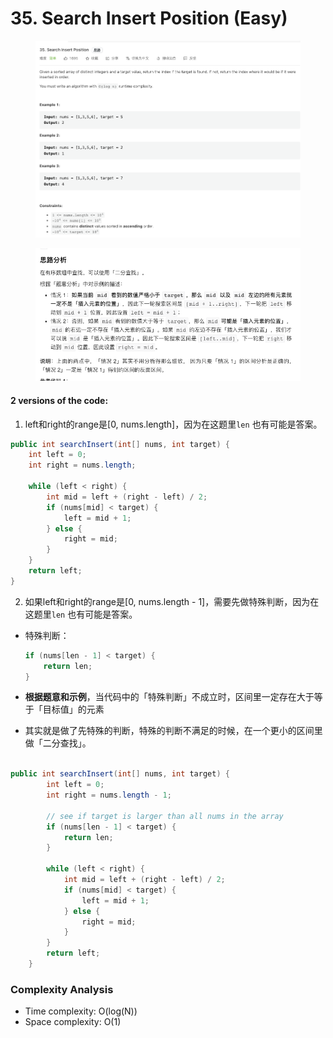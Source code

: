 # 35. Search Insert Position (Easy)

<figure><img src="../../../.gitbook/assets/image (1) (1).png" alt=""><figcaption></figcaption></figure>

<figure><img src="../../../.gitbook/assets/image (147).png" alt=""><figcaption></figcaption></figure>

#### 2 versions of the code:

1. left和right的range是\[0, nums.length]，因为在这题里`len` 也有可能是答案。

```java
public int searchInsert(int[] nums, int target) {
    int left = 0;
    int right = nums.length;

    while (left < right) {
        int mid = left + (right - left) / 2;
        if (nums[mid] < target) {
            left = mid + 1;
        } else {
            right = mid;
        }
    }
    return left;
}
```

2. 如果left和right的range是\[0, nums.length - 1]，需要先做特殊判断，因为在这题里`len` 也有可能是答案。

*   特殊判断：

    ```java
    if (nums[len - 1] < target) {
        return len;
    }
    ```
* **根据题意和示例**，当代码中的「特殊判断」不成立时，区间里一定存在大于等于「目标值」的元素
* 其实就是做了先特殊的判断，特殊的判断不满足的时候，在一个更小的区间里做「二分查找」。

```java

public int searchInsert(int[] nums, int target) {
        int left = 0;
        int right = nums.length - 1;
        
        // see if target is larger than all nums in the array
        if (nums[len - 1] < target) {
            return len;
        }

        while (left < right) {
            int mid = left + (right - left) / 2;
            if (nums[mid] < target) {
                left = mid + 1;
            } else {
                right = mid;
            }
        }
        return left;
    }
```

### Complexity Analysis

* Time complexity: O(log(N))
* Space complexity: O(1)

